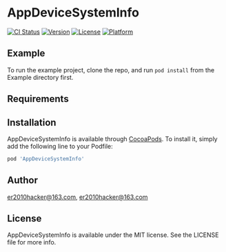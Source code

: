 # AppDeviceSystemInfo

[![CI Status](https://img.shields.io/travis/er2010hacker@163.com/AppDeviceSystemInfo.svg?style=flat)](https://travis-ci.org/er2010hacker@163.com/AppDeviceSystemInfo)
[![Version](https://img.shields.io/cocoapods/v/AppDeviceSystemInfo.svg?style=flat)](https://cocoapods.org/pods/AppDeviceSystemInfo)
[![License](https://img.shields.io/cocoapods/l/AppDeviceSystemInfo.svg?style=flat)](https://cocoapods.org/pods/AppDeviceSystemInfo)
[![Platform](https://img.shields.io/cocoapods/p/AppDeviceSystemInfo.svg?style=flat)](https://cocoapods.org/pods/AppDeviceSystemInfo)

## Example

To run the example project, clone the repo, and run `pod install` from the Example directory first.

## Requirements

## Installation

AppDeviceSystemInfo is available through [CocoaPods](https://cocoapods.org). To install
it, simply add the following line to your Podfile:

```ruby
pod 'AppDeviceSystemInfo'
```

## Author

er2010hacker@163.com, er2010hacker@163.com

## License

AppDeviceSystemInfo is available under the MIT license. See the LICENSE file for more info.

